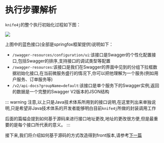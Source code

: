 # 执行步骤解析


`knife4j`的整个执行初始化过程如下图：

![](/knife4j/images/knife4j/execute.png)

上图中的蓝色接口(全部是springfox框架提供)说明如下：

- `/swagger-resources/configuration/ui`:该接口是Swagger的个性化配置接口,包括Swagger的排序,支持接口的调试类型等配置
- `/swagger-resources`:该接口是我们在Swagger的界面中见到的分组下拉框数据初始化接口,在当前微服务盛行的情况下,你可以把他理解为一个服务(例如用户服务、订单服务等)
- `/v2/api-docs?groupName=default`:该接口是单个服务下的Swagger实例,返回的数据是一个完整的Swagger V2版本的JSON结构

::: warning
注意,以上只是Java技术体系所用到的接口说明,在这里列出来单独说明,只是希望非Java技术体系的开发者能够明白目前`knife4j`所做的封装调用工作

后面的篇幅会提到如何基于源码来进行接口地址更改,地址的更改很方便,但是最重要的是每个接口所代表的意义。
:::


接下来,我们将介绍如何基于源码的方式改造得到front版本,请参考[下一篇](knife4j-front-source-modified.md)
